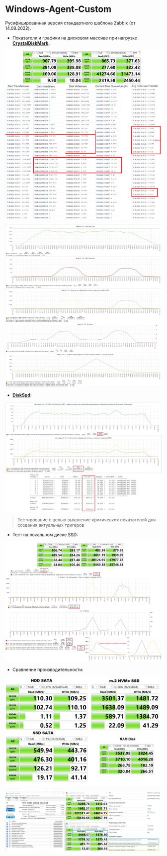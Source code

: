 # Windows-Agent-Custom
Русифицированная версия стандартного шаблона Zabbix (от 14.08.2022).

* Показатели и графики на дисковом массиве при нагрузке **[CrystalDiskMark](https://crystalmark.info/en/software/crystaldiskmark):**

![Image alt](https://github.com/Lifailon/Template-Windows-Agent-Custom/blob/rsa/IOps/IOPS.jpg)

![Image alt](https://github.com/Lifailon/Template-Windows-Agent-Custom/blob/rsa/IOps/IOPS-graf.jpg)

* **[DiskSpd](https://github.com/microsoft/diskspd):**

![Image alt](https://github.com/Lifailon/Template-Windows-Agent-Custom/blob/rsa/IOps/IOps-DiskSpd.jpg)

> Тестирование с целью выявление критических показателей для создания актуальных тригеров

* Тест на локальном диске SSD:

![Image alt](https://github.com/Lifailon/Template-Windows-Agent-Custom/blob/rsa/IOps/IOPS-local-ssd.jpg)

* Сравнение производительности:

![Image alt](https://github.com/Lifailon/Template-Windows-Agent-Custom/blob/rsa/IOps/CrystalDiskMark-Comparison.jpg)

![Image alt](https://github.com/Lifailon/Template-Windows-Agent-Custom/blob/rsa/IOps/MSI-M390.jpg)
